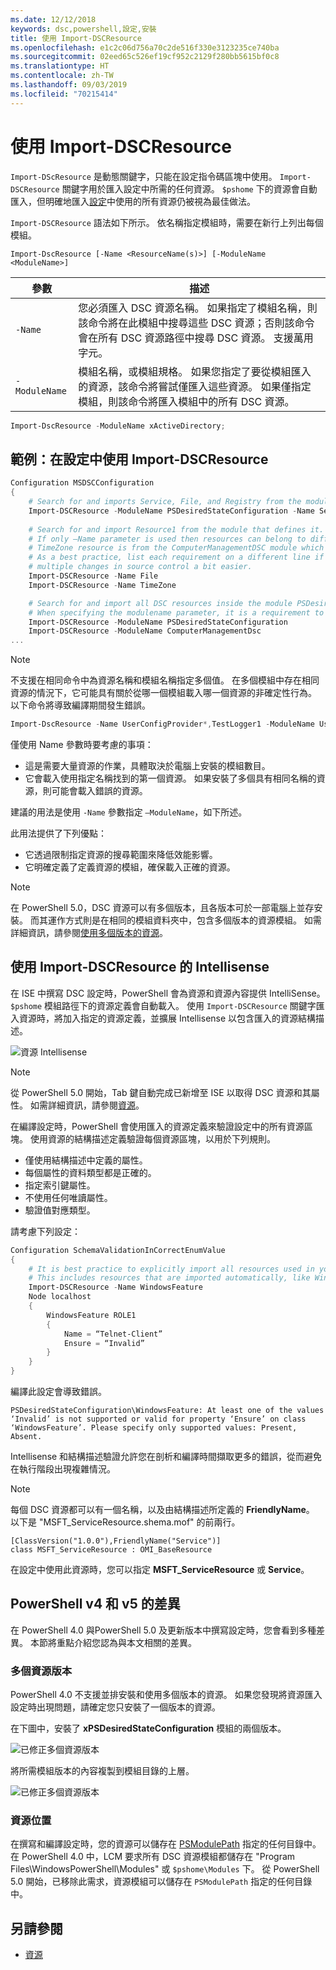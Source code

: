 ```yaml
---
ms.date: 12/12/2018
keywords: dsc,powershell,設定,安裝
title: 使用 Import-DSCResource
ms.openlocfilehash: e1c2c06d756a70c2de516f330e3123235ce740ba
ms.sourcegitcommit: 02eed65c526ef19cf952c2129f280bb5615bf0c8
ms.translationtype: HT
ms.contentlocale: zh-TW
ms.lasthandoff: 09/03/2019
ms.locfileid: "70215414"
---
```

# <a name="using-import-dscresource"></a>使用 Import-DSCResource

`Import-DScResource` 是動態關鍵字，只能在設定指令碼區塊中使用。 `Import-DSCResource` 關鍵字用於匯入設定中所需的任何資源。 `$pshome` 下的資源會自動匯入，但明確地匯入[設定](Configurations.md)中使用的所有資源仍被視為最佳做法。

`Import-DSCResource` 語法如下所示。  依名稱指定模組時，需要在新行上列出每個模組。

```syntax
Import-DscResource [-Name <ResourceName(s)>] [-ModuleName <ModuleName>]
```

|參數  |描述  |
|---------|---------|
|`-Name`|您必須匯入 DSC 資源名稱。 如果指定了模組名稱，則該命令將在此模組中搜尋這些 DSC 資源；否則該命令會在所有 DSC 資源路徑中搜尋 DSC 資源。 支援萬用字元。|
|`-ModuleName`|模組名稱，或模組規格。  如果您指定了要從模組匯入的資源，該命令將嘗試僅匯入這些資源。 如果僅指定模組，則該命令將匯入模組中的所有 DSC 資源。|

```powershell
Import-DscResource -ModuleName xActiveDirectory;
```

## <a name="example-use-import-dscresource-within-a-configuration"></a>範例：在設定中使用 Import-DSCResource

```powershell
Configuration MSDSCConfiguration
{
    # Search for and imports Service, File, and Registry from the module PSDesiredStateConfiguration.
    Import-DSCResource -ModuleName PSDesiredStateConfiguration -Name Service, File, Registry
    
    # Search for and import Resource1 from the module that defines it.
    # If only –Name parameter is used then resources can belong to different PowerShell modules as well.
    # TimeZone resource is from the ComputerManagementDSC module which is not installed by default.
    # As a best practice, list each requirement on a different line if possible.  This makes reviewing
    # multiple changes in source control a bit easier.
    Import-DSCResource -Name File
    Import-DSCResource -Name TimeZone

    # Search for and import all DSC resources inside the module PSDesiredStateConfiguration.
    # When specifying the modulename parameter, it is a requirement to list each on a new line.
    Import-DSCResource -ModuleName PSDesiredStateConfiguration
    Import-DSCResource -ModuleName ComputerManagementDsc
...
```

> [!NOTE]
> 不支援在相同命令中為資源名稱和模組名稱指定多個值。 在多個模組中存在相同資源的情況下，它可能具有關於從哪一個模組載入哪一個資源的非確定性行為。 以下命令將導致編譯期間發生錯誤。
>
> ```powershell
> Import-DscResource -Name UserConfigProvider*,TestLogger1 -ModuleName UserConfigProv,PsModuleForTestLogger
> ```

僅使用 Name 參數時要考慮的事項：

- 這是需要大量資源的作業，具體取決於電腦上安裝的模組數目。
- 它會載入使用指定名稱找到的第一個資源。 如果安裝了多個具有相同名稱的資源，則可能會載入錯誤的資源。

建議的用法是使用 `-Name` 參數指定 `–ModuleName`，如下所述。

此用法提供了下列優點：

- 它透過限制指定資源的搜尋範圍來降低效能影響。
- 它明確定義了定義資源的模組，確保載入正確的資源。

> [!NOTE]
> 在 PowerShell 5.0，DSC 資源可以有多個版本，且各版本可於一部電腦上並存安裝。 而其運作方式則是在相同的模組資料夾中，包含多個版本的資源模組。
> 如需詳細資訊，請參閱[使用多個版本的資源](sxsresource.md)。

## <a name="intellisense-with-import-dscresource"></a>使用 Import-DSCResource 的 Intellisense

在 ISE 中撰寫 DSC 設定時，PowerShell 會為資源和資源內容提供 IntelliSense。 `$pshome` 模組路徑下的資源定義會自動載入。 使用 `Import-DSCResource` 關鍵字匯入資源時，將加入指定的資源定義，並擴展 Intellisense 以包含匯入的資源結構描述。

![資源 Intellisense](../media/resource-intellisense.png)

> [!NOTE]
> 從 PowerShell 5.0 開始，Tab 鍵自動完成已新增至 ISE 以取得 DSC 資源和其屬性。 如需詳細資訊，請參閱[資源](../resources/resources.md)。

在編譯設定時，PowerShell 會使用匯入的資源定義來驗證設定中的所有資源區塊。
使用資源的結構描述定義驗證每個資源區塊，以用於下列規則。

- 僅使用結構描述中定義的屬性。
- 每個屬性的資料類型都是正確的。
- 指定索引鍵屬性。
- 不使用任何唯讀屬性。
- 驗證值對應類型。

請考慮下列設定：

```powershell
Configuration SchemaValidationInCorrectEnumValue
{
    # It is best practice to explicitly import all resources used in your Configuration.
    # This includes resources that are imported automatically, like WindowsFeature.
    Import-DSCResource -Name WindowsFeature
    Node localhost
    {
        WindowsFeature ROLE1
        {
            Name = “Telnet-Client”
            Ensure = “Invalid”
        }
    }
}
```

編譯此設定會導致錯誤。

```output
PSDesiredStateConfiguration\WindowsFeature: At least one of the values ‘Invalid’ is not supported or valid for property ‘Ensure’ on class ‘WindowsFeature’. Please specify only supported values: Present, Absent.
```

Intellisense 和結構描述驗證允許您在剖析和編譯時間擷取更多的錯誤，從而避免在執行階段出現複雜情況。

> [!NOTE]
> 每個 DSC 資源都可以有一個名稱，以及由結構描述所定義的 **FriendlyName**。 以下是 "MSFT_ServiceResource.shema.mof" 的前兩行。
> ```syntax
> [ClassVersion("1.0.0"),FriendlyName("Service")]
> class MSFT_ServiceResource : OMI_BaseResource
> ```
> 在設定中使用此資源時，您可以指定 **MSFT_ServiceResource** 或 **Service**。

## <a name="powershell-v4-and-v5-differences"></a>PowerShell v4 和 v5 的差異

在 PowerShell 4.0 與PowerShell 5.0 及更新版本中撰寫設定時，您會看到多種差異。 本節將重點介紹您認為與本文相關的差異。

### <a name="multiple-resource-versions"></a>多個資源版本

PowerShell 4.0 不支援並排安裝和使用多個版本的資源。 如果您發現將資源匯入設定時出現問題，請確定您只安裝了一個版本的資源。

在下圖中，安裝了 **xPSDesiredStateConfiguration** 模組的兩個版本。

![已修正多個資源版本](../media/multiple-resource-versions-broken.png)

將所需模組版本的內容複製到模組目錄的上層。

![已修正多個資源版本](../media/multiple-resource-versions-fixed.png)

### <a name="resource-location"></a>資源位置

在撰寫和編譯設定時，您的資源可以儲存在 [PSModulePath](/powershell/developer/module/modifying-the-psmodulepath-installation-path) 指定的任何目錄中。 在 PowerShell 4.0 中，LCM 要求所有 DSC 資源模組都儲存在 "Program Files\WindowsPowerShell\Modules" 或 `$pshome\Modules` 下。 從 PowerShell 5.0 開始，已移除此需求，資源模組可以儲存在 `PSModulePath` 指定的任何目錄中。

## <a name="see-also"></a>另請參閱

- [資源](../resources/resources.md)
